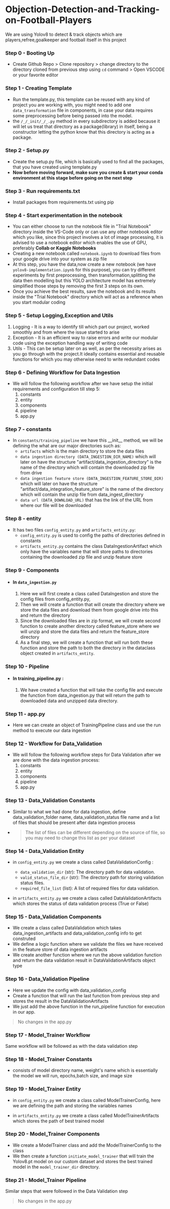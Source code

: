 # Objection-Detection-and-Tracking-on-Football-Players
We are using Yolov8 to detect &amp; track objects which are players,refree,goalkeeper and football itself in this project

### Step 0 - Booting Up
- Create Github Repo > Clone repository > change directory to the directory cloned from previous step using `cd` command > Open VSCODE or your favorite editor 

### Step 1 - Creating Template
- Run the template.py, this template can be reused with any kind of project you are working with, you might need to add one `data_transformation` file in components, in case your data requires some preprocessing before being passed into the model.
- the `/_/_init/_/_.py` method in every subdirectory is added because it will let us treat that directory as a package(library) in itself, being a constructor letting the python know that this directory is acting as a package. 

### Step 2 - Setup.py
- Create the setup.py file, which is basically used to find all the packages, that you have created using template.py
- **Now before moving forward, make sure you create & start your conda environment at this stage before going on the next step**

### Step 3 - Run requirements.txt
- Install packages from requirements.txt using pip

### Step 4 - Start experimentation in the notebook
- You can either choose to run the notebook file in "Trial Notebook" directory inside the VS-Code only or can use any other notebook editor which you like, since this project involves a lot of image processing, it is advised to use a notebook editor which enables the use of GPU, preferably **Collab or Kaggle Notebooks**
- Creating a new notebook called `notebook.ipynb` to download files from your google drive into your system as zip file
- At this step, you have the data,now create a new notebook (we have `yolov8-implementation.ipynb` for this purpose), you can try different experiments by first preprocessing, then transformation,splitting the data then modelling but this YOLO architecture model has extremely simplified those steps by removing the first 3 steps on its own.
- Once you achieve the best results, save the notebook and its results inside the "Trial Notebook" directory which will act as a reference when you start modular coding

### Step 5 - Setup Logging,Exception and Utils
1. Logging - It is a way to identify till which part our project, worked smoothly and from where the issue started to arise
2. Exception - It is an efficient way to raise errors and write our modular code using the exception handling way of writing code
3. Utils - This can be setup later on as well, as per the necessity arises as you go through with the project.It ideally contains essential and reusable functions for which you may otherwise need to write redundant codes

### Step 6 - Defining Workflow for Data Ingestion
- We will follow the following workflow after we have setup the initial requirements and configuration till step 5:
    1. constants
    2. entity
    3. components
    4. pipeline
    5. app.py

### Step 7 - constants
- In `constants/training_pipeline` we have this \_\_init\_\_ method, we will be defining the what are our major directories such as:       
    - `artifacts` which is the main directory to store the data files
    - `data ingestion directory (DATA_INGESTION_DIR_NAME)` which will later on have the structure "artifact/data_ingestion_directory" is the name of the directory which will contain the downloaded zip file from drive
    - `data ingestion feature store (DATA_INGESTION_FEATURE_STORE_DIR)` which  will later on have the structure "artifact/data_integration_feature_store" is the name of the directory which will contain the unzip file from data_ingest_directory
    - `data url (DATA_DOWNLOAD_URL)` that has the link of the URL from where our file will be downloaded

### Step 8 - entity 
- It has two files `config_entity.py` and `artifacts_entity.py`:
    - `config_entity.py` is used to config the paths of directories defined in constants
    - `artifacts_entity.py` contains the class DataIngestionArtifact which only have the variables name that will store paths to directories containing the downloaded zip file and unzip feature store

### Step 9 - Components
- #### In `data_ingestion.py`
    1. Here we will first create a class called DataIngestion and store the config files from config_entity.py,
    2. Then we will create a function that will create the directory where we store the data files and download them from google drive into this and return the directory
    3. Since the downloaded files are in zip format, we will create second function to create another directory called feature_store where we will unzip and store the data files and return the feature_store directory
    4. As a final step, we will create a function that will run both these function and store the path to both the directory in the dataclass object created in `artifacts_entity`.

### Step 10 - Pipeline
- #### In training_pipeline.py : 
    1. We have created a function that will take the config file and execute the function from data_ingestion.py that will return the path to downloaded data and unzipped data directory.
    
### Step 11 - app.py
- Here we can create an object of TrainingPipeline class and use the run method to execute our data ingestion

### Step 12 - Workflow for Data_Validation
- We will follow the following workflow steps for Data Validation after we are done with the data ingestion process:
    1. constants
    2. entity
    3. components
    4. pipeline
    5. app.py

### Step 13 - Data_Validation Constants
- Similar to what we had done for data ingestion, define data_validation_folder name, data_validation_status file name and a list of files that should be present after data ingestion process
- > The list of files can be different depending on the source of file, so you may need to change this list as per your dataset 

### Step 14 - Data_Validation Entity
- in `config_entity.py` we create a class called DataValidationConfig : 
    - `data_validation_dir` (str): The directory path for data validation.
    - `valid_status_file_dir` (str): The directory path for storing validation status files.
    - `required_file_list` (list): A list of required files for data validation.

- in `artifacts_entity.py` we create a class called DataValidationArtifacts which stores the status of data validation process (True or False)

### Step 15 - Data_Validation Components 
- We create a class called DataValidation which takes data_ingestion_artifacts and data_validation_config info to get construted
- We define a logic function where we validate the files we have received in the feature store of data ingestion artifacts
- We create another function where we run the above validation function and return the data validation result in DataValidationArtifacts object type

### Step 16 - Data_Validation Pipeline 
- Here we update the config with data_validation_config 
- Create a function that will run the last function from previous step and stores the result in the DataValidationArtifacts 
- We just add the above function in the run_pipeline function for execution in our app.

> No changes in the app.py 

### Step 17 - Model_Trainer Workflow
Same workflow will be followed as with the data validation step

### Step 18 - Model_Trainer Constants
- consists of model directory name, weight's name which is essentially the model we will run, epochs,batch size, and image size

### Step 19 - Model_Trainer Entity
- in `config_entity.py` we create a class called ModelTrainerConfig, here we are defining the path and storing the variables names
    
- in `artifacts_entity.py` we create a class called ModelTrainerArtifacts which stores the path of best trained model

### Step 20 - Model_Trainer Components
- We create a ModelTrainer class and add the ModelTrainerConfig to the class
- We then create a function `initiate_model_trainer` that will train the Yolov8.pt model on our custom dataset and stores the best trained model in the `model_trainer_dir` directory.

### Step 21 - Model_Trainer Pipeline
Similar steps that were followed in the Data Validation step

> No changes in the app.py




